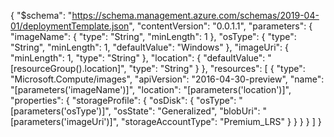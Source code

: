 {
    "$schema": "https://schema.management.azure.com/schemas/2019-04-01/deploymentTemplate.json",
    "contentVersion": "0.0.1.1",
    "parameters": {
        "imageName": {
            "type": "String",
            "minLength": 1
        },
        "osType": {
            "type": "String",
            "minLength": 1,
            "defaultValue": "Windows"
        },
        "imageUri": {
            "minLength": 1,
            "type": "String"
        },
        "location": {
            "defaultValue": "[resourceGroup().location]",
            "type": "String"
        }
    },
    "resources": [
        {
            "type": "Microsoft.Compute/images",
            "apiVersion": "2016-04-30-preview",
            "name": "[parameters('imageName')]",
            "location": "[parameters('location')]",
            "properties": {
                "storageProfile": {
                    "osDisk": {
                    "osType": "[parameters('osType')]",
                    "osState": "Generalized",
                    "blobUri": "[parameters('imageUri')]",
                    "storageAccountType": "Premium_LRS"
                    }
                }
            }
        }
    ]
}
